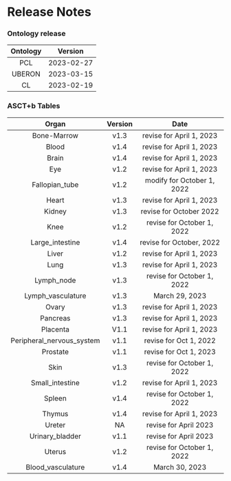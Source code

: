 
Release Notes
=============

### Ontology release

|Ontology|Version|
| :---: | :---: |
|PCL|2023-02-27|
|UBERON|2023-03-15|
|CL|2023-02-19|

### ASCT+b Tables

|Organ|Version|Date|
| :---: | :---: | :---: |
|Bone-Marrow|v1.3|revise for April 1, 2023|
|Blood|v1.4|revise for April 1, 2023|
|Brain|v1.4|revise for April 1, 2023|
|Eye|v1.2|revise for April 1, 2023|
|Fallopian_tube|v1.2|modify for October 1, 2022|
|Heart|v1.3|revise for April 1, 2023|
|Kidney|v1.3|revise for October 2022|
|Knee|v1.2|revise for October 1, 2022|
|Large_intestine|v1.4|revise for October, 2022|
|Liver|v1.2|revise for April 1, 2023|
|Lung|v1.3|revise for April 1, 2023|
|Lymph_node|v1.3|revise for October 1, 2022|
|Lymph_vasculature|v1.3|March 29, 2023|
|Ovary|v1.3|revise for April 1, 2023|
|Pancreas|v1.3|revise for April 1, 2023|
|Placenta|V1.1|revise for April 1, 2023|
|Peripheral_nervous_system|v1.1|revise for Oct 1, 2022|
|Prostate|v1.1|revise for Oct 1, 2023|
|Skin|v1.3|revise for October 1, 2022|
|Small_intestine|v1.2|revise for April 1, 2023|
|Spleen|v1.4|revise for October 1, 2022|
|Thymus|v1.4|revise for April 1, 2023|
|Ureter|NA|revise for April 2023|
|Urinary_bladder|v1.1|revise for April 2023|
|Uterus|v1.2|revise for October 1, 2022|
|Blood_vasculature|v1.4|March 30, 2023|
